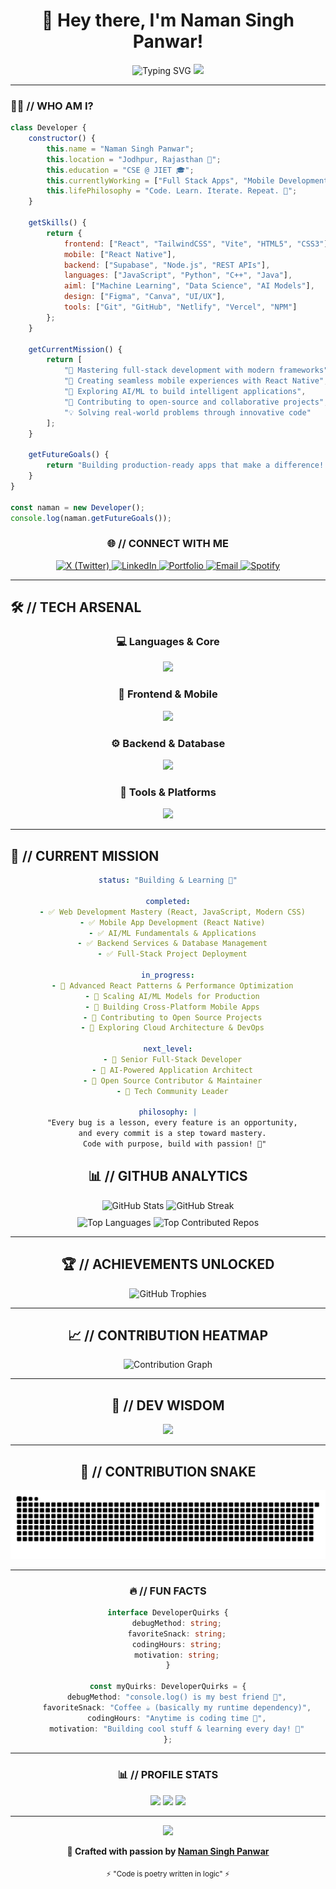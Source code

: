 <div align="center">

# 👋 Hey there, I'm Naman Singh Panwar!

<img src="https://readme-typing-svg.herokuapp.com?font=Fira+Code&size=28&duration=3000&pause=1000&color=00D9FF&center=true&vCenter=true&width=800&lines=Full+Stack+Developer+%F0%9F%9A%80;React+%7C+React+Native+%7C+AI%2FML+Enthusiast;Turning+Coffee+into+Code+%E2%98%95%EF%B8%8F;Building+the+Future%2C+One+Commit+at+a+Time+%F0%9F%92%BB" alt="Typing SVG" />

<img src="https://user-images.githubusercontent.com/74038190/212284100-561aa473-3905-4a80-b561-0d28506553ee.gif" width="700">

</div>

---

### 🧑‍💻 // WHO AM I?

```javascript
class Developer {
    constructor() {
        this.name = "Naman Singh Panwar";
        this.location = "Jodhpur, Rajasthan 📍";
        this.education = "CSE @ JIET 🎓";
        this.currentlyWorking = ["Full Stack Apps", "Mobile Development", "AI/ML Models"];
        this.lifePhilosophy = "Code. Learn. Iterate. Repeat. 🔁";
    }

    getSkills() {
        return {
            frontend: ["React", "TailwindCSS", "Vite", "HTML5", "CSS3"],
            mobile: ["React Native"],
            backend: ["Supabase", "Node.js", "REST APIs"],
            languages: ["JavaScript", "Python", "C++", "Java"],
            aiml: ["Machine Learning", "Data Science", "AI Models"],
            design: ["Figma", "Canva", "UI/UX"],
            tools: ["Git", "GitHub", "Netlify", "Vercel", "NPM"]
        };
    }

    getCurrentMission() {
        return [
            "🎯 Mastering full-stack development with modern frameworks",
            "📱 Creating seamless mobile experiences with React Native",
            "🤖 Exploring AI/ML to build intelligent applications",
            "🚀 Contributing to open-source and collaborative projects",
            "💡 Solving real-world problems through innovative code"
        ];
    }

    getFutureGoals() {
        return "Building production-ready apps that make a difference! 🌟";
    }
}

const naman = new Developer();
console.log(naman.getFutureGoals());
```

<div align="center">

### 🌐 // CONNECT WITH ME

<a href="https://x.com/NamanSingh663" target="_blank">
  <img src="https://img.shields.io/badge/X-%23000000.svg?style=for-the-badge&logo=X&logoColor=white" alt="X (Twitter)" />
</a>
<a href="https://www.linkedin.com/in/naman-singh-panwar7" target="_blank">
  <img src="https://img.shields.io/badge/LinkedIn-%230077B5.svg?style=for-the-badge&logo=linkedin&logoColor=white" alt="LinkedIn" />
</a>
<a href="https://namansinghpanwar.vercel.app/" target="_blank">
  <img src="https://img.shields.io/badge/Portfolio-%23000000.svg?style=for-the-badge&logo=react&logoColor=00D9FF" alt="Portfolio" />
</a>
<a href="mailto:namansingh4680@gmail.com">
  <img src="https://img.shields.io/badge/Email-D14836?style=for-the-badge&logo=gmail&logoColor=white" alt="Email" />
</a>
<a href="https://open.spotify.com/user/31ijrgnwe247mpsfycsz5zgugc3u?si=8ecb82223221486a" target="_blank">
  <img src="https://img.shields.io/badge/Spotify-1ED760?style=for-the-badge&logo=spotify&logoColor=white" alt="Spotify" />
</a>

</div>

---

## 🛠️ // TECH ARSENAL

<div align="center">

### 💻 Languages & Core
<p>
  <img src="https://skillicons.dev/icons?i=js,python,cpp,java,c,latex&theme=dark" />
</p>

### 🎨 Frontend & Mobile
<p>
  <img src="https://skillicons.dev/icons?i=react,html,css,tailwind,vite,figma&theme=dark" />
</p>

### ⚙️ Backend & Database
<p>
  <img src="https://skillicons.dev/icons?i=nodejs,supabase,npm&theme=dark" />
</p>

### 🚀 Tools & Platforms
<p>
  <img src="https://skillicons.dev/icons?i=git,github,vercel,netlify,vscode,canva&theme=dark" />
</p>

</div>

---

## 🎯 // CURRENT MISSION

<div align="center">

```yaml
status: "Building & Learning 🚀"

completed:
  - ✅ Web Development Mastery (React, JavaScript, Modern CSS)
  - ✅ Mobile App Development (React Native)
  - ✅ AI/ML Fundamentals & Applications
  - ✅ Backend Services & Database Management
  - ✅ Full-Stack Project Deployment

in_progress:
  - 🔄 Advanced React Patterns & Performance Optimization
  - 🔄 Scaling AI/ML Models for Production
  - 🔄 Building Cross-Platform Mobile Apps
  - 🔄 Contributing to Open Source Projects
  - 🔄 Exploring Cloud Architecture & DevOps

next_level:
  - 🎯 Senior Full-Stack Developer
  - 🎯 AI-Powered Application Architect
  - 🎯 Open Source Contributor & Maintainer
  - 🎯 Tech Community Leader

philosophy: |
  "Every bug is a lesson, every feature is an opportunity,
   and every commit is a step toward mastery. 
   Code with purpose, build with passion! 💙"
```


## 📊 // GITHUB ANALYTICS

<div align="center">
  
<img width="49%" src="https://github-readme-stats.vercel.app/api?username=ectasy663&show_icons=true&count_private=true&hide_border=true&title_color=00D9FF&icon_color=00D9FF&text_color=c9d1d9&bg_color=0d1117&border_radius=10" alt="GitHub Stats" />
<img width="49%" src="https://nirzak-streak-stats.vercel.app/?user=ectasy663&theme=tokyonight&hide_border=true&background=0D1117&ring=00D9FF&fire=00D9FF&currStreakLabel=00D9FF&border_radius=10" alt="GitHub Streak" />

</div>

<div align="center" style="margin-top: 10px;">
  
<img width="49%" src="https://github-readme-stats.vercel.app/api/top-langs/?username=ectasy663&layout=compact&hide_border=true&title_color=00D9FF&text_color=c9d1d9&bg_color=0d1117&langs_count=8&border_radius=10" alt="Top Languages" />
<img width="49%" src="https://github-contributor-stats.vercel.app/api?username=ectasy663&limit=5&theme=tokyonight&combine_all_yearly_contributions=true&hide_border=true&border_radius=10" alt="Top Contributed Repos" />

</div>

---

## 🏆 // ACHIEVEMENTS UNLOCKED

<div align="center">
  
<img src="https://github-profile-trophy.vercel.app/?username=ectasy663&theme=tokyonight&no-frame=true&no-bg=false&margin-w=4&row=2&column=4" alt="GitHub Trophies" />

</div>

---

## 📈 // CONTRIBUTION HEATMAP

<div align="center">
  
<img src="https://github-readme-activity-graph.vercel.app/graph?username=ectasy663&custom_title=Naman's%20Contribution%20Graph&bg_color=0D1117&color=00D9FF&line=00D9FF&point=FFFFFF&area_color=0D1117&area=true&hide_border=true" alt="Contribution Graph" width="100%">

</div>

---


## 💭 // DEV WISDOM

<div align="center">

![](https://quotes-github-readme.vercel.app/api?type=horizontal&theme=tokyonight&border=true)

</div>

---

## 🐍 // CONTRIBUTION SNAKE

<div align="center">
  
<picture>
  <source media="(prefers-color-scheme: dark)" srcset="https://raw.githubusercontent.com/ectasy663/ectasy663/output/github-contribution-grid-snake-dark.svg">
  <source media="(prefers-color-scheme: light)" srcset="https://raw.githubusercontent.com/ectasy663/ectasy663/output/github-contribution-grid-snake.svg">
  <img alt="github contribution grid snake animation" src="https://raw.githubusercontent.com/ectasy663/ectasy663/output/github-contribution-grid-snake.svg">
</picture>

</div>

---

<div align="center">

### 🔥 // FUN FACTS

```typescript
interface DeveloperQuirks {
    debugMethod: string;
    favoriteSnack: string;
    codingHours: string;
    motivation: string;
}

const myQuirks: DeveloperQuirks = {
    debugMethod: "console.log() is my best friend 🐛",
    favoriteSnack: "Coffee ☕ (basically my runtime dependency)",
    codingHours: "Anytime is coding time 🌙",
    motivation: "Building cool stuff & learning every day! 🚀"
};
```

</div>

---

<div align="center">

### 📊 // PROFILE STATS

![](https://komarev.com/ghpvc/?username=ectasy663&style=for-the-badge&color=00D9FF&label=PROFILE+VIEWS)
![](https://img.shields.io/github/followers/ectasy663?style=for-the-badge&color=00D9FF&labelColor=0D1117&label=FOLLOWERS)
![](https://img.shields.io/github/stars/ectasy663?style=for-the-badge&color=00D9FF&labelColor=0D1117&label=STARS)

</div>

---

<div align="center">

<img src="https://capsule-render.vercel.app/api?type=waving&color=gradient&customColorList=6,11,20&height=150&section=footer&text=Let's%20Build%20Something%20Amazing!&fontSize=40&fontColor=fff&animation=twinkling&fontAlignY=65" width="100%"/>

**💙 Crafted with passion by [Naman Singh Panwar](https://namansinghpanwar.vercel.app/)**

<sub>⚡ "Code is poetry written in logic" ⚡</sub>

</div>
